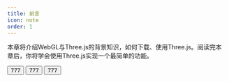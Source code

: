 ```yaml
---
title: 前言
icon: note
order: 1
---
```


本章将介绍WebGL与Three.js的背景知识，如何下载、使用Three.js。阅读完本章后，你将学会使用Three.js实现一个最简单的功能。

<button type="button">777</button>
<button type="button">777</button>
<button type="button">777</button>